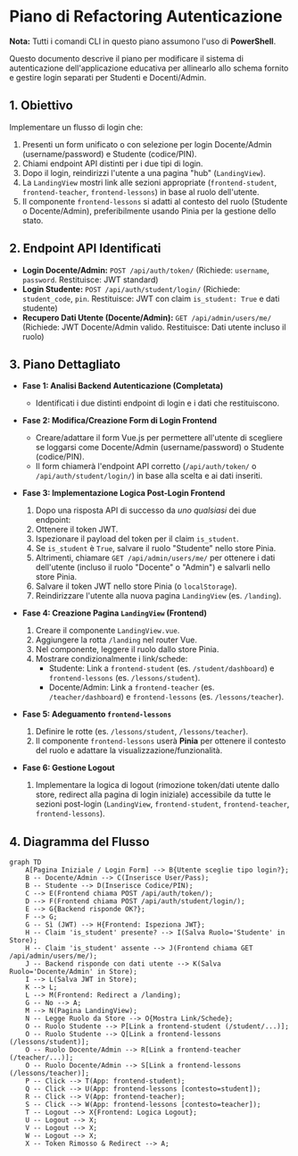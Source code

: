 # Piano di Refactoring Autenticazione

**Nota:** Tutti i comandi CLI in questo piano assumono l'uso di **PowerShell**.

Questo documento descrive il piano per modificare il sistema di autenticazione dell'applicazione educativa per allinearlo allo schema fornito e gestire login separati per Studenti e Docenti/Admin.

## 1. Obiettivo

Implementare un flusso di login che:
1.  Presenti un form unificato o con selezione per login Docente/Admin (username/password) e Studente (codice/PIN).
2.  Chiami endpoint API distinti per i due tipi di login.
3.  Dopo il login, reindirizzi l'utente a una pagina "hub" (`LandingView`).
4.  La `LandingView` mostri link alle sezioni appropriate (`frontend-student`, `frontend-teacher`, `frontend-lessons`) in base al ruolo dell'utente.
5.  Il componente `frontend-lessons` si adatti al contesto del ruolo (Studente o Docente/Admin), preferibilmente usando Pinia per la gestione dello stato.

## 2. Endpoint API Identificati

*   **Login Docente/Admin:** `POST /api/auth/token/` (Richiede: `username`, `password`. Restituisce: JWT standard)
*   **Login Studente:** `POST /api/auth/student/login/` (Richiede: `student_code`, `pin`. Restituisce: JWT con claim `is_student: True` e dati studente)
*   **Recupero Dati Utente (Docente/Admin):** `GET /api/admin/users/me/` (Richiede: JWT Docente/Admin valido. Restituisce: Dati utente incluso il ruolo)

## 3. Piano Dettagliato

*   **Fase 1: Analisi Backend Autenticazione (Completata)**
    *   Identificati i due distinti endpoint di login e i dati che restituiscono.

*   **Fase 2: Modifica/Creazione Form di Login Frontend**
    *   Creare/adattare il form Vue.js per permettere all'utente di scegliere se loggarsi come Docente/Admin (username/password) o Studente (codice/PIN).
    *   Il form chiamerà l'endpoint API corretto (`/api/auth/token/` o `/api/auth/student/login/`) in base alla scelta e ai dati inseriti.

*   **Fase 3: Implementazione Logica Post-Login Frontend**
    1.  Dopo una risposta API di successo da *uno qualsiasi* dei due endpoint:
    2.  Ottenere il token JWT.
    3.  Ispezionare il payload del token per il claim `is_student`.
    4.  Se `is_student` è `True`, salvare il ruolo "Studente" nello store Pinia.
    5.  Altrimenti, chiamare `GET /api/admin/users/me/` per ottenere i dati dell'utente (incluso il ruolo "Docente" o "Admin") e salvarli nello store Pinia.
    6.  Salvare il token JWT nello store Pinia (o `localStorage`).
    7.  Reindirizzare l'utente alla nuova pagina `LandingView` (es. `/landing`).

*   **Fase 4: Creazione Pagina `LandingView` (Frontend)**
    1.  Creare il componente `LandingView.vue`.
    2.  Aggiungere la rotta `/landing` nel router Vue.
    3.  Nel componente, leggere il ruolo dallo store Pinia.
    4.  Mostrare condizionalmente i link/schede:
        *   Studente: Link a `frontend-student` (es. `/student/dashboard`) e `frontend-lessons` (es. `/lessons/student`).
        *   Docente/Admin: Link a `frontend-teacher` (es. `/teacher/dashboard`) e `frontend-lessons` (es. `/lessons/teacher`).

*   **Fase 5: Adeguamento `frontend-lessons`**
    1.  Definire le rotte (es. `/lessons/student`, `/lessons/teacher`).
    2.  Il componente `frontend-lessons` userà **Pinia** per ottenere il contesto del ruolo e adattare la visualizzazione/funzionalità.

*   **Fase 6: Gestione Logout**
    1.  Implementare la logica di logout (rimozione token/dati utente dallo store, redirect alla pagina di login iniziale) accessibile da tutte le sezioni post-login (`LandingView`, `frontend-student`, `frontend-teacher`, `frontend-lessons`).

## 4. Diagramma del Flusso

```mermaid
graph TD
    A[Pagina Iniziale / Login Form] --> B{Utente sceglie tipo login?};
    B -- Docente/Admin --> C(Inserisce User/Pass);
    B -- Studente --> D(Inserisce Codice/PIN);
    C --> E(Frontend chiama POST /api/auth/token/);
    D --> F(Frontend chiama POST /api/auth/student/login/);
    E --> G{Backend risponde OK?};
    F --> G;
    G -- Sì (JWT) --> H{Frontend: Ispeziona JWT};
    H -- Claim 'is_student' presente? --> I(Salva Ruolo='Studente' in Store);
    H -- Claim 'is_student' assente --> J(Frontend chiama GET /api/admin/users/me/);
    J -- Backend risponde con dati utente --> K(Salva Ruolo='Docente/Admin' in Store);
    I --> L(Salva JWT in Store);
    K --> L;
    L --> M(Frontend: Redirect a /landing);
    G -- No --> A;
    M --> N(Pagina LandingView);
    N -- Legge Ruolo da Store --> O{Mostra Link/Schede};
    O -- Ruolo Studente --> P[Link a frontend-student (/student/...)];
    O -- Ruolo Studente --> Q[Link a frontend-lessons (/lessons/student)];
    O -- Ruolo Docente/Admin --> R[Link a frontend-teacher (/teacher/...)];
    O -- Ruolo Docente/Admin --> S[Link a frontend-lessons (/lessons/teacher)];
    P -- Click --> T(App: frontend-student);
    Q -- Click --> U(App: frontend-lessons [contesto=student]);
    R -- Click --> V(App: frontend-teacher);
    S -- Click --> W(App: frontend-lessons [contesto=teacher]);
    T -- Logout --> X{Frontend: Logica Logout};
    U -- Logout --> X;
    V -- Logout --> X;
    W -- Logout --> X;
    X -- Token Rimosso & Redirect --> A;
